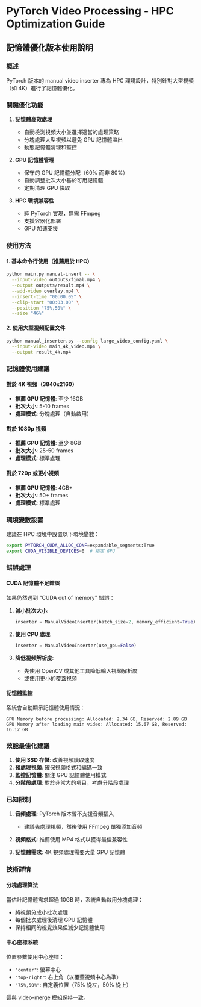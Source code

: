 # PyTorch Video Processing - HPC Optimization Guide

## 記憶體優化版本使用說明

### 概述
PyTorch 版本的 manual video inserter 專為 HPC 環境設計，特別針對大型視頻（如 4K）進行了記憶體優化。

### 關鍵優化功能

1. **記憶體高效處理**
   - 自動檢測視頻大小並選擇適當的處理策略
   - 分塊處理大型視頻以避免 GPU 記憶體溢出
   - 動態記憶體清理和監控

2. **GPU 記憶體管理**
   - 保守的 GPU 記憶體分配（60% 而非 80%）
   - 自動調整批次大小基於可用記憶體
   - 定期清理 GPU 快取

3. **HPC 環境兼容性**
   - 純 PyTorch 實現，無需 FFmpeg
   - 支援容器化部署
   - GPU 加速支援

### 使用方法

#### 1. 基本命令行使用（推薦用於 HPC）
```bash
python main.py manual-insert -- \
  --input-video outputs/final.mp4 \
  --output outputs/result.mp4 \
  --add-video overlay.mp4 \
  --insert-time "00:00.05" \
  --clip-start "00:03.00" \
  --position "75%,50%" \
  --size "46%"
```

#### 2. 使用大型視頻配置文件
```bash
python manual_inserter.py --config large_video_config.yaml \
  --input-video main_4k_video.mp4 \
  --output result_4k.mp4
```

### 記憶體使用建議

#### 對於 4K 視頻（3840x2160）
- **推薦 GPU 記憶體**: 至少 16GB
- **批次大小**: 5-10 frames
- **處理模式**: 分塊處理（自動啟用）

#### 對於 1080p 視頻
- **推薦 GPU 記憶體**: 至少 8GB  
- **批次大小**: 25-50 frames
- **處理模式**: 標準處理

#### 對於 720p 或更小視頻
- **推薦 GPU 記憶體**: 4GB+
- **批次大小**: 50+ frames
- **處理模式**: 標準處理

### 環境變數設置

建議在 HPC 環境中設置以下環境變數：

```bash
export PYTORCH_CUDA_ALLOC_CONF=expandable_segments:True
export CUDA_VISIBLE_DEVICES=0  # 指定 GPU
```

### 錯誤處理

#### CUDA 記憶體不足錯誤
如果仍然遇到 "CUDA out of memory" 錯誤：

1. **減小批次大小**:
   ```python
   inserter = ManualVideoInserter(batch_size=2, memory_efficient=True)
   ```

2. **使用 CPU 處理**:
   ```python
   inserter = ManualVideoInserter(use_gpu=False)
   ```

3. **降低視頻解析度**:
   - 先使用 OpenCV 或其他工具降低輸入視頻解析度
   - 或使用更小的覆蓋視頻

#### 記憶體監控
系統會自動顯示記憶體使用情況：
```
GPU Memory before processing: Allocated: 2.34 GB, Reserved: 2.89 GB
GPU Memory after loading main video: Allocated: 15.67 GB, Reserved: 16.12 GB
```

### 效能最佳化建議

1. **使用 SSD 存儲**: 改善視頻讀取速度
2. **預處理視頻**: 確保視頻格式和編碼一致
3. **監控記憶體**: 關注 GPU 記憶體使用模式
4. **分階段處理**: 對於非常大的項目，考慮分階段處理

### 已知限制

1. **音頻處理**: PyTorch 版本暫不支援音頻插入
   - 建議先處理視頻，然後使用 FFmpeg 單獨添加音頻

2. **視頻格式**: 推薦使用 MP4 格式以獲得最佳兼容性

3. **記憶體需求**: 4K 視頻處理需要大量 GPU 記憶體

### 技術詳情

#### 分塊處理算法
當估計記憶體需求超過 10GB 時，系統自動啟用分塊處理：
- 將視頻分成小批次處理
- 每個批次處理後清理 GPU 記憶體
- 保持相同的視覺效果但減少記憶體使用

#### 中心座標系統
位置參數使用中心座標：
- `"center"`: 螢幕中心
- `"top-right"`: 右上角（以覆蓋視頻中心為準）
- `"75%,50%"`: 自定義位置（75% 從左，50% 從上）

這與 video-merge 模組保持一致。
